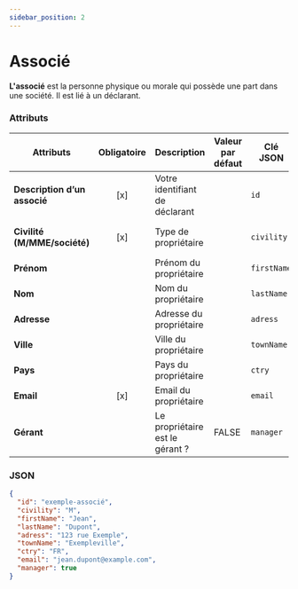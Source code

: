 ```yaml
---
sidebar_position: 2
---
```


# Associé

**L'associé** est la personne physique ou morale qui possède une part dans une société. Il est lié à un déclarant.

### Attributs

| **Attributs**                | **Obligatoire** | **Description**                 | **Valeur par défaut** | **Clé JSON** | **Domaine de validité**                            |
| ---------------------------- | :-------------: | ------------------------------- | --------------------- | ------------ | -------------------------------------------------- |
| **Description d’un associé** |       [x]       | Votre identifiant de déclarant  |                       | `id`         | Clé d'identification unique (chaîne de caractères) |
| **Civilité (M/MME/société)** |       [x]       | Type de propriétaire            |                       | `civility`   | `M` (monsieur), `MME` (madame), `SOC` (société)    |
| **Prénom**                   |                 | Prénom du propriétaire          |                       | `firstName`  | Chaîne de caractères                               |
| **Nom**                      |                 | Nom du propriétaire             |                       | `lastName`   | Chaîne de caractères                               |
| **Adresse**                  |                 | Adresse du propriétaire         |                       | `adress`     | Chaîne de caractères                               |
| **Ville**                    |                 | Ville du propriétaire           |                       | `townName`   | Chaîne de caractères                               |
| **Pays**                     |                 | Pays du propriétaire            |                       | `ctry`       | Code de pays `FR`                                  |
| **Email**                    |       [x]       | Email du propriétaire           |                       | `email`      | Chaîne de caractères                               |
| **Gérant**                   |                 | Le propriétaire est le gérant ? | FALSE                 | `manager`    | `TRUE`, `FALSE`                                    |

### JSON

```json
{
  "id": "exemple-associé",
  "civility": "M",
  "firstName": "Jean",
  "lastName": "Dupont",
  "adress": "123 rue Exemple",
  "townName": "Exempleville",
  "ctry": "FR",
  "email": "jean.dupont@example.com",
  "manager": true
}
```
